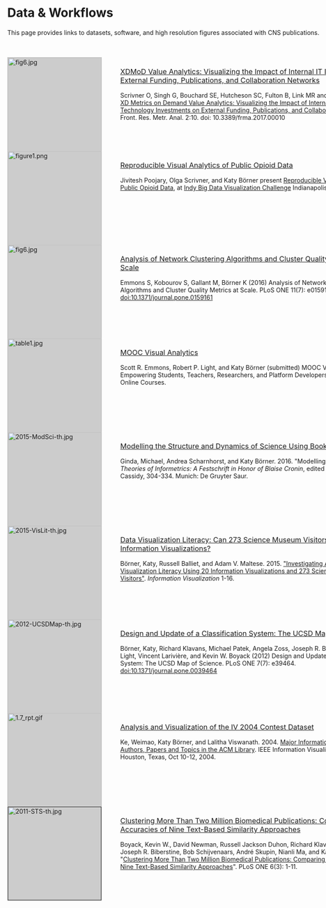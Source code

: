 <style type="text/css">
.title {
margin-bottom:20px;
}
#container {
width:865px;
margin-bottom:25px;
}
#middle a {
font-weight:400 !important;
}
#middle a:hover {
opacity:.8;
}
</style>

<div id="middle" class="research">

<h1 class="title">Data & Workflows</h1>

<div id="container">

<p class="middle">
This page provides links to datasets, software, and high resolution figures associated with CNS publications.
<br><br><br>

<div style="float:left; height:215px; width:25%;">
<a href="/2017-Value-Analytics.html"><img src="/docs/data/2017-Value-Analytics/fig6.jpg" width="215" style="background-color:#ccc; border:1px solid #ccc;" alt="fig6.jpg"></a></div>
<div style="float:right; height:215px; width:70%; margin-left:5%;">
<h3><a href="/2017-Value-Analytics.html">XDMoD Value Analytics: Visualizing the Impact of Internal IT Investments on External Funding, Publications, and Collaboration Networks</a></h3>
<p>
Scrivner O, Singh G, Bouchard SE, Hutcheson SC, Fulton B, Link MR and Börner K (2018) <a href="https://www.frontiersin.org/articles/10.3389/frma.2017.00010/full?&u" target="_blank">XD Metrics on Demand Value Analytics: Visualizing the Impact of Internal Information Technology Investments on External Funding, Publications, and Collaboration Networks</a>. Front. Res. Metr. Anal. 2:10. doi: 10.3389/frma.2017.00010
</p>

</div>

<div style="float:left; height:215px; width:25%;">
<a href="/2017-Opioid.html"><img src="/docs/data/2017-Opioid/figure1.png" width="215" style="background-color:#ccc; border:1px solid #ccc;" alt="figure1.png"></a></div>
<div style="float:right; height:215px; width:70%; margin-left:5%;">
<h3><a href="/2017-Opioid.html">Reproducible Visual Analytics of Public Opioid Data</a></h3>
<p>
Jivitesh Poojary, Olga Scrivner, and Katy Börner present <a href="http://cns.iu.edu/docs/presentations/2017-CNS-Opioid-Vis-Challenge.pdf
" target="_blank">Reproducible Visual Analytics of Public Opioid Data</a>, at <a href="deadlink.html?url=http%3A%2F%2Findybigdata.com%2F" target="_blank">Indy Big Data Visualization Challenge</a> Indianapolis, IN.
</p>
</div>

<div style="float:left; height:215px; width:25%;">
<a href="/2016-ClusteringComp.html"><img src="/docs/data/2015-ClusteringComp/fig6.jpg" width="215" style="background-color:#ccc; border:1px solid #ccc;" alt="fig6.jpg"></a></div>
<div style="float:right; height:215px; width:70%; margin-left:5%;">
<h3><a href="/2016-ClusteringComp.html">Analysis of Network Clustering Algorithms and Cluster Quality Metrics at Scale</a></h3>
<p>
Emmons S, Kobourov S, Gallant M, Börner K (2016) Analysis of Network Clustering Algorithms and Cluster Quality Metrics at Scale. PLoS ONE 11(7): e0159161. <a href="http://journals.plos.org/plosone/article?id=10.1371/journal.pone.0159161">doi:10.1371/journal.pone.0159161</a>
</p>
</div>


<div style="float:left; height:215px; width:25%;">
<a href="/2015-MOOCVis.html"><img src="/docs/data/2015-MOOCVis/table1.jpg" width="215" style="background-color:#ccc; border:1px solid #ccc;" alt="table1.jpg"></a></div>
<div style="float:right; height:215px; width:70%; margin-left:5%;">
<h3><a href="/2015-MOOCVis.html">MOOC Visual Analytics</a></h3>
<p>
Scott R. Emmons, Robert P. Light, and Katy Börner (submitted) MOOC Visual Analytics: Empowering Students, Teachers, Researchers, and Platform Developers of Massively Open Online Courses.
</p>
</div>

<div style="float:left; height:215px; width:25%;">
<a href="/2015-ModSci.html"><img src="/docs/data/2015-ModSci/2015-ModSci-th.jpg" width="215" style="background-color:#ccc; border:1px solid #ccc;" alt="2015-ModSci-th.jpg"></a></div>
<div style="float:right; height:215px; width:70%; margin-left:5%;">
<h3><a href="/2015-ModSci.html">Modelling the Structure and Dynamics of Science Using Books</a></h3>
<p>
Ginda, Michael, Andrea Scharnhorst, and Katy Börner. 2016. "Modelling Science". In <em>Theories of Informetrics: A Festschrift in Honor of Blaise Cronin</em>, edited by Sugimoto, Cassidy, 304-334. Munich: De Gruyter Saur. 
</p>
</div>

<div style="float:left; height:215px; width:25%;">
<a href="/2015-VisLit.html"><img src="/docs/data/2015-VisLit/2015-VisLit-th.jpg" width="215" style="background-color:#ccc; border:1px solid #ccc;" alt="2015-VisLit-th.jpg"></a></div>
<div style="float:right; height:215px; width:70%; margin-left:5%;">
<h3><a href="/2015-VisLit.html">Data Visualization Literacy:  Can 273 Science Museum Visitors Read 20 Information Visualizations?</a></h3>
<p>
Börner, Katy, Russell Balliet, and Adam V. Maltese. 2015. <a href="http://cns.iu.edu/docs/publications/2015-borner-investigating.pdf">"Investigating Aspects of Data Visualization Literacy Using 20 Information Visualizations and 273 Science Museum Visitors"</a>. <em>Information Visualization</em> 1-16.
</p>
</div>

<div style="float:left; height:215px; width:25%;">
<a href="/2012-UCSDMap.html"><img src="/docs/data/2012-UCSDMap/2012-UCSDMap-th.jpg" width="215" style="background-color:#ccc; border:1px solid #ccc;" alt="2012-UCSDMap-th.jpg"></a></div>
<div style="float:right; height:215px; width:70%; margin-left:5%;">
<h3><a href="/2012-UCSDMap.html">Design and Update of a Classification System: The UCSD Map of Science</a></h3>
<p>
Börner, Katy, Richard Klavans, Michael Patek, Angela Zoss, Joseph R. Biberstine, Robert Light, Vincent Larivière, and Kevin W. Boyack (2012) Design and Update of a Classification System: The UCSD Map of Science. PLoS ONE 7(7): e39464. <a href="http://www.plosone.org/article/info%3Adoi%2F10.1371%2Fjournal.pone.0039464" target="_blank">doi:10.1371/journal.pone.0039464</a>
</p>
</div>

<div style="float:left; height:215px; width:25%;">
<a href="/2004-InfoVis.html"><img src="/images/teaching/ivmoocbook14/1.7_rpt.gif" width="215" style="background-color:#ccc; border:1px solid #ccc;" alt="1.7_rpt.gif"></a></div>
<div style="float:right; height:215px; width:70%; margin-left:5%;">
<h3><a href="/2004-InfoVis.html">Analysis and Visualization of the IV 2004 Contest Dataset</a></h3>
<p>
Ke, Weimao, Katy Börner, and Lalitha Viswanath. 2004. <a href="http://iv.cns.iu.edu/ref/iv04contest/index.html">Major Information Visualization Authors, Papers and Topics in the ACM Library</a>. IEEE Information Visualization Conference, Houston, Texas, Oct 10-12, 2004.
</p>
</div>

<div style="float:left; height:215px; width:25%;">
<a href=""><img src="/docs/data/2011-STS/2011-STS-th.jpg" width="215" style="background-color:#ccc; border:1px solid #ccc;" alt="2011-STS-th.jpg"></a></div>
<div style="float:right; height:215px; width:70%; margin-left:5%;">
<h3><a href="/2011-STS.html">Clustering More Than Two Million Biomedical Publications: Comparing the Accuracies of Nine Text-Based Similarity Approaches</a></h3>
<p>
Boyack, Kevin W., David Newman, Russell Jackson Duhon, Richard Klavans, Michael Patek, Joseph R. Biberstine, Bob Schijvenaars, André Skupin, Nianli Ma, and Katy Börner. 2011. "<a href="/docs/publications/2011-boyack-clustering-more-plosone.pdf" target="_blank">Clustering More Than Two Million Biomedical Publications: Comparing the Accuracies of Nine Text-Based Similarity Approaches</a>". PLoS ONE 6(3): 1-11.
</p>
</div>

</div>
</div>